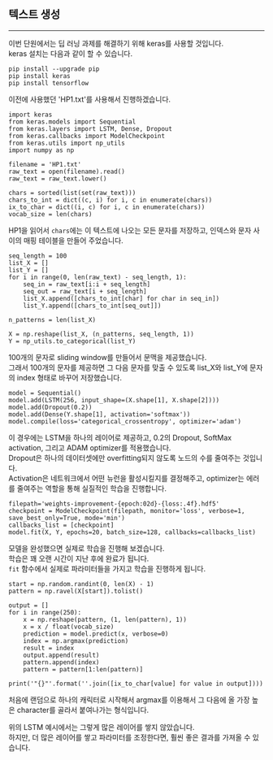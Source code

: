 ## 텍스트 생성
---

이번 단원에서는 딥 러닝 과제를 해결하기 위해 keras를 사용할 것입니다.   
keras 설치는 다음과 같이 할 수 있습니다.   

```
pip install --upgrade pip
pip install keras
pip install tensorflow
```

이전에 사용했던 'HP1.txt'를 사용해서 진행하겠습니다.   

```
import keras
from keras.models import Sequential
from keras.layers import LSTM, Dense, Dropout
from keras.callbacks import ModelCheckpoint
from keras.utils import np_utils
import numpy as np

filename = 'HP1.txt'
raw_text = open(filename).read()
raw_text = raw_text.lower()

chars = sorted(list(set(raw_text)))
chars_to_int = dict((c, i) for i, c in enumerate(chars))
ix_to_char = dict((i, c) for i, c in enumerate(chars))
vocab_size = len(chars)
```

HP1을 읽어서 `chars`에는 이 텍스트에 나오는 모든 문자를 저장하고, 인덱스와 문자 사이의 매핑 테이블을 만들어 주었습니다.   

```
seq_length = 100
list_X = []
list_Y = []
for i in range(0, len(raw_text) - seq_length, 1):
    seq_in = raw_text[i:i + seq_length]
    seq_out = raw_text[i + seq_length]
    list_X.append([chars_to_int[char] for char in seq_in])
    list_Y.append([chars_to_int[seq_out]])

n_patterns = len(list_X)

X = np.reshape(list_X, (n_patterns, seq_length, 1))
Y = np_utils.to_categorical(list_Y)
```

100개의 문자로 sliding window를 만들어서 문맥을 제공했습니다.   
그래서 100개의 문자를 제공하면 그 다음 문자를 맞출 수 있도록 list_X와 list_Y에 문자의 index 형태로 바꾸어 저장했습니다.   

```
model = Sequential()
model.add(LSTM(256, input_shape=(X.shape[1], X.shape[2])))
model.add(Dropout(0.2))
model.add(Dense(Y.shape[1], activation='softmax'))
model.compile(loss='categorical_crossentropy', optimizer='adam')
```

이 경우에는 LSTM을 하나의 레이어로 제공하고, 0.2의 Dropout, SoftMax activation, 그리고 ADAM optimizer를 적용했습니다.   
Dropout은 하나의 데이터셋에만 overfitting되지 않도록 노드의 수를 줄여주는 것입니다.   
Activation은 네트워크에서 어떤 뉴런을 활성시킬지를 결정해주고, optimizer는 에러를 줄여주는 역할을 통해 실질적인 학습을 진행합니다.   

```
filepath='weights-improvement-{epoch:02d}-{loss:.4f}.hdf5'
checkpoint = ModelCheckpoint(filepath, monitor='loss', verbose=1, save_best_only=True, mode='min')
callbacks_list = [checkpoint]
model.fit(X, Y, epochs=20, batch_size=128, callbacks=callbacks_list)
```

모델을 완성했으면 실제로 학습을 진행해 보겠습니다.   
학습은 꽤 오랜 시간이 지난 후에 완료가 됩니다.   
`fit` 함수에서 실제로 파라미터들을 가지고 학습을 진행하게 됩니다.   

```
start = np.random.randint(0, len(X) - 1)
pattern = np.ravel(X[start]).tolist()

output = []
for i in range(250):
    x = np.reshape(pattern, (1, len(pattern), 1))
    x = x / float(vocab_size)
    prediction = model.predict(x, verbose=0)
    index = np.argmax(prediction)
    result = index
    output.append(result)
    pattern.append(index)
    pattern = pattern[1:len(pattern)]

print('"{}"'.format(''.join([ix_to_char[value] for value in output])))
```

처음에 랜덤으로 하나의 캐릭터로 시작해서 argmax를 이용해서 그 다음에 올 가장 높은 character를 골라서 붙여나가는 형식입니다.   

위의 LSTM 예시에서는 그렇게 많은 레이어를 쌓지 않았습니다.   
하지만, 더 많은 레이어를 쌓고 파라미터를 조정한다면, 훨씬 좋은 결과를 가져올 수 있습니다.   
